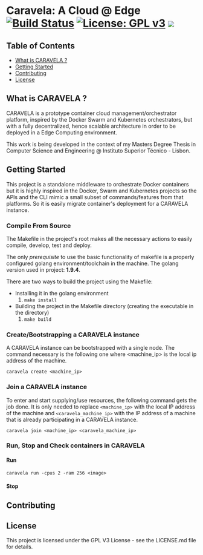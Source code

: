 # Caravela: A Cloud @ Edge [![Build Status](https://travis-ci.com/Strabox/caravela.svg?token=8iyx88Q98Rgp5aaUbkKN&branch=master)](https://travis-ci.com/Strabox/caravela) [![License: GPL v3](https://img.shields.io/badge/License-GPL%20v3-blue.svg)](https://www.gnu.org/licenses/gpl-3.0) ![](https://img.shields.io/badge/awesome-%E2%9C%93-ff69b4.svg?style=flat-square)

## Table of Contents

- [What is CARAVELA ?](https://github.com/Strabox/CARAVELA-A-Cloud-at-Edge#what-is-caravela-)
- [Getting Started](https://github.com/Strabox/CARAVELA-A-Cloud-at-Edge#getting-started)
- [Contributing](https://github.com/Strabox/CARAVELA-A-Cloud-at-Edge#contributing)
- [License](https://github.com/Strabox/CARAVELA-A-Cloud-at-Edge#license)

## What is CARAVELA ?

CARAVELA is a prototype container cloud management/orchestrator platform, inspired by the Docker Swarm and Kubernetes orchestrators,
but with a fully decentralized, hence scalable architecture in order to be deployed in a Edge Computing environment.

This work is being developed in the context of my Masters Degree Thesis in Computer Science and Engineering @ Instituto Superior Técnico - Lisbon.

## Getting Started

This project is a standalone middleware to orchestrate Docker containers but it is highly inspired in the
Docker, Swarm and Kubernetes projects so the APIs and the CLI mimic a small subset of commands/features from
that platforms. So it is easily migrate container's deployment for a CARAVELA instance.

### Compile From Source

The Makefile in the project's root makes all the necessary actions to easily compile, develop, test and deploy.

The only *prerequisite* to use the basic functionality of makefile is a properly configured golang
environment/toolchain in the machine.
The golang version used in project: **1.9.4**.

There are two ways to build the project using the Makefile:
- Installing it in the golang environment
    1. `make install`
- Building the project in the Makefile directory (creating the executable in the directory)
    1. `make build`

### Create/Bootstrapping a CARAVELA instance

A CARAVELA instance can be bootstrapped with a single node. The command necessary is the following one where
<machine_ip> is the local ip address of the machine.

`caravela create <machine_ip>`

### Join a CARAVELA instance

To enter and start supplying/use resources, the following command gets the job done. It is only needed to replace
`<machine_ip>` with the local IP address of the machine and `<caravela_machine_ip>` with the IP address of a machine that is
already participating in a CARAVELA instance.

`caravela join <machine_ip> <caravela_machine_ip>`

### Run, Stop and Check containers in CARAVELA

#### Run

`caravela run -cpus 2 -ram 256 <image>`

#### Stop

## Contributing

## License

This project is licensed under the GPL V3 License - see the LICENSE.md file for details.
